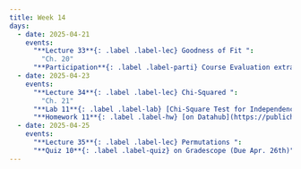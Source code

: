```yaml
---
title: Week 14
days:
  - date: 2025-04-21
    events:
      "**Lecture 33**{: .label .label-lec} Goodness of Fit ":
        "Ch. 20"
      "**Participation**{: .label .label-parti} Course Evaluation extra credit opens, [on Gradescope](https://www.gradescope.com/courses/931464/assignments/6115794) ":
  - date: 2025-04-23
    events:
      "**Lecture 34**{: .label .label-lec} Chi-Squared ":
        "Ch. 21"
      "**Lab 11**{: .label .label-lab} [Chi-Square Test for Independence](https://publichealth.datahub.berkeley.edu/hub/user-redirect/git-pull?repo=https%3A%2F%2Fgithub.com%2Fph142-ucb%2Fph142-sp25&urlpath=rstudio%2F&branch=master) (optional, due Apr. 26th)":
      "**Homework 11**{: .label .label-hw} [on Datahub](https://publichealth.datahub.berkeley.edu/hub/user-redirect/git-pull?repo=https%3A%2F%2Fgithub.com%2Fph142-ucb%2Fph142-sp25&urlpath=rstudio%2F&branch=master)":
  - date: 2025-04-25
    events:
      "**Lecture 35**{: .label .label-lec} Permutations ": 
      "**Quiz 10**{: .label .label-quiz} on Gradescope (Due Apr. 26th)":
---
```

